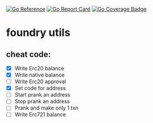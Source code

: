 [![Go Reference](https://pkg.go.dev/badge/github.com/Haupc/foundryutils.svg)](https://pkg.go.dev/github.com/Haupc/foundryutils)
[![Go Report Card](https://goreportcard.com/badge/github.com/haupc/foundryutils)](https://goreportcard.com/report/github.com/haupc/foundryutils)
[![Go Coverage Badge](https://raw.githubusercontent.com/Haupc/foundryutils/badges/.badges/master/coverage.svg)](https://raw.githubusercontent.com/Haupc/foundryutils/badges/.badges/master/coverage.svg)
# foundry utils

## cheat code:

- [x] Write Erc20 balance
- [x] Write native balance
- [ ] Write Erc20 approval
- [x] Set code for address
- [ ] Start prank an address
- [ ] Stop prank an address
- [ ] Prank and make only 1 txn
- [ ] Write Erc721 balance
